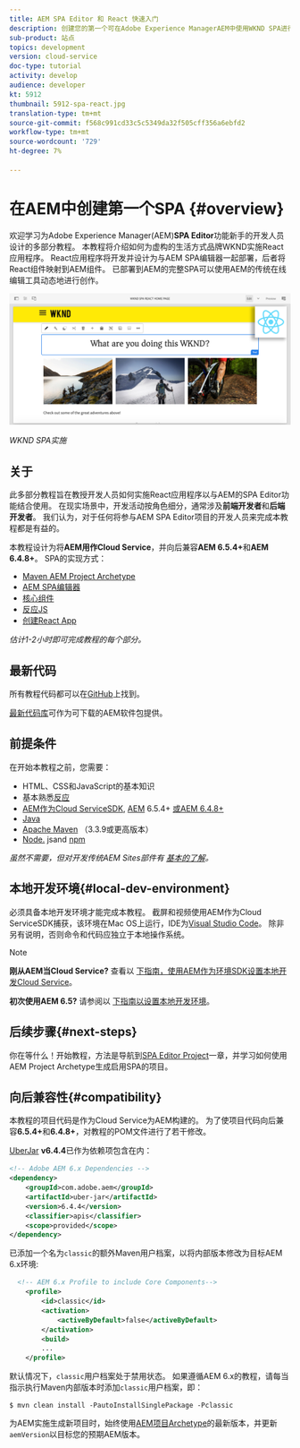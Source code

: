 ```yaml
---
title: AEM SPA Editor 和 React 快速入门
description: 创建您的第一个可在Adobe Experience ManagerAEM中使用WKND SPA进行编辑的React Single Page Application(SPA)。 了解如何使用AEM SPA编辑器的React JS框架创建SPA。 本教程由多部分组成，其中将逐步介绍虚拟生活方式品牌WKND的React应用程序的实施。 本教程介绍SPA的端到端创建以及与AEM的集成。
sub-product: 站点
topics: development
version: cloud-service
doc-type: tutorial
activity: develop
audience: developer
kt: 5912
thumbnail: 5912-spa-react.jpg
translation-type: tm+mt
source-git-commit: f568c991cd33c5c5349da32f505cff356a6ebfd2
workflow-type: tm+mt
source-wordcount: '729'
ht-degree: 7%

---
```



# 在AEM中创建第一个SPA {#overview}

欢迎学习为Adobe Experience Manager(AEM)**SPA Editor**&#x200B;功能新手的开发人员设计的多部分教程。 本教程将介绍如何为虚构的生活方式品牌WKND实施React应用程序。 React应用程序将开发并设计为与AEM SPA编辑器一起部署，后者将React组件映射到AEM组件。 已部署到AEM的完整SPA可以使用AEM的传统在线编辑工具动态地进行创作。

![最终实施SPA](assets/wknd-spa-implementation.png)

*WKND SPA实施*

## 关于

此多部分教程旨在教授开发人员如何实施React应用程序以与AEM的SPA Editor功能结合使用。 在现实场景中，开发活动按角色细分，通常涉及&#x200B;**前端开发者**&#x200B;和&#x200B;**后端开发者**。 我们认为，对于任何将参与AEM SPA Editor项目的开发人员来完成本教程都是有益的。

本教程设计为将&#x200B;**AEM用作Cloud Service**，并向后兼容&#x200B;**AEM 6.5.4+**&#x200B;和&#x200B;**AEM 6.4.8+**。 SPA的实现方式：

* [Maven AEM Project Archetype](https://docs.adobe.com/content/help/zh-Hans/experience-manager-core-components/using/developing/archetype/overview.html)
* [AEM SPA编辑器](https://docs.adobe.com/content/help/en/experience-manager-65/developing/headless/spas/spa-walkthrough.html#content-editing-experience-with-spa)
* [核心组件](https://docs.adobe.com/content/help/zh-Hans/experience-manager-core-components/using/introduction.html)
* [反应JS](https://reactjs.org/)
* [创建React App](https://create-react-app.dev/)

*估计1-2小时即可完成教程的每个部分。*

## 最新代码

所有教程代码都可以在[GitHub](https://github.com/adobe/aem-guides-wknd-spa)上找到。

[最新代码库](https://github.com/adobe/aem-guides-wknd-spa/releases)可作为可下载的AEM软件包提供。

## 前提条件

在开始本教程之前，您需要：

* HTML、CSS和JavaScript的基本知识
* 基本熟悉[反应](https://reactjs.org/tutorial/tutorial.html)
* [AEM作为Cloud ServiceSDK](https://docs.adobe.com/content/help/en/experience-manager-learn/cloud-service/local-development-environment-set-up/aem-runtime.html#download-the-aem-as-a-cloud-service-sdk), [AEM](https://helpx.adobe.com/experience-manager/aem-releases-updates.html#65)  6.5.4+ [或AEM 6.4.8+](https://helpx.adobe.com/experience-manager/aem-releases-updates.html#64)
* [Java](https://downloads.experiencecloud.adobe.com/content/software-distribution/en/general.html)
* [Apache Maven](https://maven.apache.org/) （3.3.9或更高版本）
* [Node.](https://nodejs.org/en/) jsand  [npm](https://www.npmjs.com/)

*虽然不需要，但对开发传统AEM Sites部件有 [基本的了解](https://docs.adobe.com/content/help/en/experience-manager-learn/getting-started-wknd-tutorial-develop/overview.html)。*

## 本地开发环境{#local-dev-environment}

必须具备本地开发环境才能完成本教程。 截屏和视频使用AEM作为Cloud ServiceSDK捕获，该环境在Mac OS上运行，IDE为[Visual Studio Code](https://code.visualstudio.com/)。 除非另有说明，否则命令和代码应独立于本地操作系统。

>[!NOTE]
>
> **刚从AEM当Cloud Service?** 查看以 [下指南，使用AEM作为环境SDK设置本地开发Cloud Service](https://docs.adobe.com/content/help/en/experience-manager-learn/cloud-service/local-development-environment-set-up/overview.html)。
>
> **初次使用AEM 6.5?** 请参阅以 [下指南以设置本地开发环境](https://docs.adobe.com/content/help/en/experience-manager-learn/foundation/development/set-up-a-local-aem-development-environment.html)。

## 后续步骤{#next-steps}

你在等什么！开始教程，方法是导航到[SPA Editor Project](create-project.md)一章，并学习如何使用AEM Project Archetype生成启用SPA的项目。

## 向后兼容性{#compatibility}

本教程的项目代码是作为Cloud Service为AEM构建的。 为了使项目代码向后兼容&#x200B;**6.5.4+**&#x200B;和&#x200B;**6.4.8+**，对教程的POM文件进行了若干修改。

[UberJar](https://docs.adobe.com/content/help/en/experience-manager-65/developing/devtools/ht-projects-maven.html#what-is-the-uberjar) **v6.4.4**&#x200B;已作为依赖项包含在内：

```xml
<!-- Adobe AEM 6.x Dependencies -->
<dependency>
    <groupId>com.adobe.aem</groupId>
    <artifactId>uber-jar</artifactId>
    <version>6.4.4</version>
    <classifier>apis</classifier>
    <scope>provided</scope>
</dependency>
```

已添加一个名为`classic`的额外Maven用户档案，以将内部版本修改为目标AEM 6.x环境:

```xml
  <!-- AEM 6.x Profile to include Core Components-->
    <profile>
        <id>classic</id>
        <activation>
            <activeByDefault>false</activeByDefault>
        </activation>
        <build>
        ...
    </profile>
```

默认情况下，`classic`用户档案处于禁用状态。 如果遵循AEM 6.x的教程，请每当指示执行Maven内部版本时添加`classic`用户档案，即：

```shell
$ mvn clean install -PautoInstallSinglePackage -Pclassic
```

为AEM实施生成新项目时，始终使用[AEM项目Archetype](https://github.com/adobe/aem-project-archetype)的最新版本，并更新`aemVersion`以目标您的预期AEM版本。
